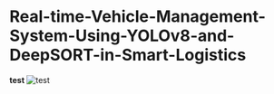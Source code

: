 # Real-time-Vehicle-Management-System-Using-YOLOv8-and-DeepSORT-in-Smart-Logistics


**test**
![test](https://github.com/YeeunMoon/Real-time-Vehicle-Management-System-Using-YOLOv8-and-DeepSORT-in-Smart-Logistics/assets/64064088/f6d4f63f-d6bb-477b-8e7f-a6327f6b59cf)

